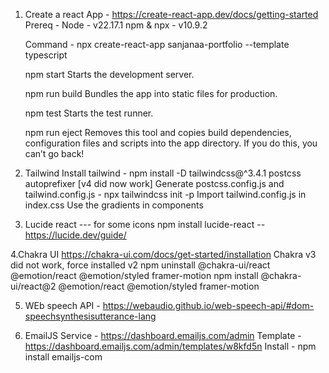 1. Create a react App - https://create-react-app.dev/docs/getting-started
   Prereq - Node - v22.17.1
   npm & npx - v10.9.2

   Command - npx create-react-app sanjanaa-portfolio --template typescript

   npm start
   Starts the development server.

   npm run build
   Bundles the app into static files for production.

   npm test
   Starts the test runner.

   npm run eject
   Removes this tool and copies build dependencies, configuration files
   and scripts into the app directory. If you do this, you can’t go back!

2. Tailwind
   Install tailwind - npm install -D tailwindcss@^3.4.1 postcss autoprefixer
   [v4 did now work]
   Generate postcss.config.js and tailwind.config.js - npx tailwindcss init -p
   Import tailwind.config.js in index.css
   Use the gradients in components

3. Lucide react --- for some icons
   npm install lucide-react -- https://lucide.dev/guide/

4.Chakra UI
https://chakra-ui.com/docs/get-started/installation
Chakra v3 did not work, force installed v2
npm uninstall @chakra-ui/react @emotion/react @emotion/styled framer-motion
npm install @chakra-ui/react@2 @emotion/react @emotion/styled framer-motion

5. WEb speech API - https://webaudio.github.io/web-speech-api/#dom-speechsynthesisutterance-lang

6. EmailJS
   Service - https://dashboard.emailjs.com/admin
   Template - https://dashboard.emailjs.com/admin/templates/w8kfd5n
   Install - npm install emailjs-com
